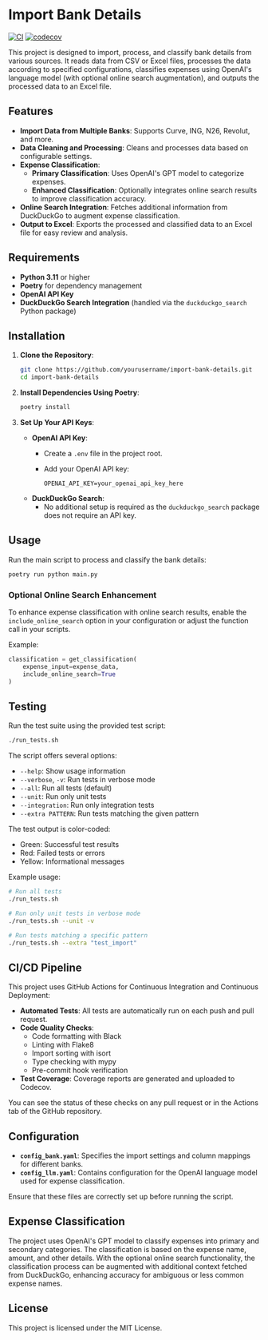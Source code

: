 # Import Bank Details

[![CI](https://github.com/giampaolocasolla/import-bank-details/actions/workflows/ci.yml/badge.svg)](https://github.com/giampaolocasolla/import-bank-details/actions/workflows/ci.yml)
[![codecov](https://codecov.io/gh/giampaolocasolla/import-bank-details/branch/main/graph/badge.svg)](https://codecov.io/gh/giampaolocasolla/import-bank-details)

This project is designed to import, process, and classify bank details from various sources. It reads data from CSV or Excel files, processes the data according to specified configurations, classifies expenses using OpenAI's language model (with optional online search augmentation), and outputs the processed data to an Excel file.

## Features

- **Import Data from Multiple Banks**: Supports Curve, ING, N26, Revolut, and more.
- **Data Cleaning and Processing**: Cleans and processes data based on configurable settings.
- **Expense Classification**:
  - **Primary Classification**: Uses OpenAI's GPT model to categorize expenses.
  - **Enhanced Classification**: Optionally integrates online search results to improve classification accuracy.
- **Online Search Integration**: Fetches additional information from DuckDuckGo to augment expense classification.
- **Output to Excel**: Exports the processed and classified data to an Excel file for easy review and analysis.

## Requirements

- **Python 3.11** or higher
- **Poetry** for dependency management
- **OpenAI API Key**
- **DuckDuckGo Search Integration** (handled via the `duckduckgo_search` Python package)

## Installation

1. **Clone the Repository**:

    ```sh
    git clone https://github.com/yourusername/import-bank-details.git
    cd import-bank-details
    ```

2. **Install Dependencies Using Poetry**:

    ```sh
    poetry install
    ```

3. **Set Up Your API Keys**:
    - **OpenAI API Key**:
        - Create a `.env` file in the project root.
        - Add your OpenAI API key:

          ```
          OPENAI_API_KEY=your_openai_api_key_here
          ```
    - **DuckDuckGo Search**:
        - No additional setup is required as the `duckduckgo_search` package does not require an API key.

## Usage

Run the main script to process and classify the bank details:

```sh
poetry run python main.py
```

### Optional Online Search Enhancement

To enhance expense classification with online search results, enable the `include_online_search` option in your configuration or adjust the function call in your scripts.

Example:

```python
classification = get_classification(
    expense_input=expense_data,
    include_online_search=True
)
```

## Testing

Run the test suite using the provided test script:

```sh
./run_tests.sh
```

The script offers several options:

- `--help`: Show usage information
- `--verbose`, `-v`: Run tests in verbose mode
- `--all`: Run all tests (default)
- `--unit`: Run only unit tests
- `--integration`: Run only integration tests
- `--extra PATTERN`: Run tests matching the given pattern

The test output is color-coded:
- Green: Successful test results
- Red: Failed tests or errors
- Yellow: Informational messages

Example usage:
```sh
# Run all tests
./run_tests.sh

# Run only unit tests in verbose mode
./run_tests.sh --unit -v

# Run tests matching a specific pattern
./run_tests.sh --extra "test_import"
```

## CI/CD Pipeline

This project uses GitHub Actions for Continuous Integration and Continuous Deployment:

- **Automated Tests**: All tests are automatically run on each push and pull request.
- **Code Quality Checks**:
  - Code formatting with Black
  - Linting with Flake8
  - Import sorting with isort
  - Type checking with mypy
  - Pre-commit hook verification
- **Test Coverage**: Coverage reports are generated and uploaded to Codecov.

You can see the status of these checks on any pull request or in the Actions tab of the GitHub repository.

## Configuration

- **`config_bank.yaml`**: Specifies the import settings and column mappings for different banks.
- **`config_llm.yaml`**: Contains configuration for the OpenAI language model used for expense classification.

Ensure that these files are correctly set up before running the script.

## Expense Classification

The project uses OpenAI's GPT model to classify expenses into primary and secondary categories. The classification is based on the expense name, amount, and other details. With the optional online search functionality, the classification process can be augmented with additional context fetched from DuckDuckGo, enhancing accuracy for ambiguous or less common expense names.

## License

This project is licensed under the MIT License.
